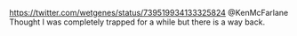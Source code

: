 https://twitter.com/wetgenes/status/739519934133325824 @KenMcFarlane Thought I was completely trapped for a while but there is a way back.